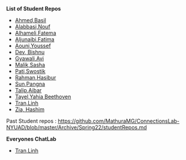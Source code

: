 **List of Student Repos**
* [Ahmed,Basil](https://github.com/basil-ahmed/ConnectionsLab)
* [Alabbasi,Nouf](https://github.com/Nouf-Alabbasi/fall-2022_connection-lab)
* [Alhameli,Fatema](https://github.com/FatemaAlhameli/ConnectionsLab/tree/main)
* [Aljunaibi,Fatima](https://github.com/oomie/connectionslab/tree/main)
* [Aouni,Youssef](https://github.com/Youssef-216/Connection_Lab)
* [Dev, Bishnu](https://github.com/bordernone/ConnectionsLab)
* [Gyawali,Avi](https://github.com/Tauke190/Connections-Lab)
* [Malik,Sasha](https://github.com/Sasha-Malik/Assignment-1-Connections-Lab)
* [Pati,Swostik](https://github.com/swostikpati/Connections-Lab-Fall-22)
* [Rahman,Hasibur](https://github.com/hasiburratul/connectionslab)
* [Sun,Pangna](https://github.com/pangnasun/ConnectionsLab/blob/main/README.md)
* [Talip,Aibar](https://github.com/aibartt/Assignment1_Aibar)
* [Tayel,Yahia Beethoven](https://github.com/yahiabeethoven/ConnectionsLab)
* [Tran,Linh](https://github.com/LinhTran263/connections-lab)
* [Zia, Hashim](https://github.com/hashimzia/ConnectionsLab)

Past Student repos : https://github.com/MathuraMG/ConnectionsLab-NYUAD/blob/master/Archive/Spring22/studentRepos.md

**Everyones ChatLab**
* [Tran,Linh](https://ringed-inexpensive-wallflower.glitch.me/)

